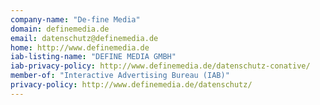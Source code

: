 ```yaml
---
company-name: "De-fine Media"
domain: definemedia.de
email: datenschutz@definemedia.de
home: http://www.definemedia.de
iab-listing-name: "DEFINE MEDIA GMBH"
iab-privacy-policy: http://www.definemedia.de/datenschutz-conative/
member-of: "Interactive Advertising Bureau (IAB)"
privacy-policy: http://www.definemedia.de/datenschutz/
---
```




